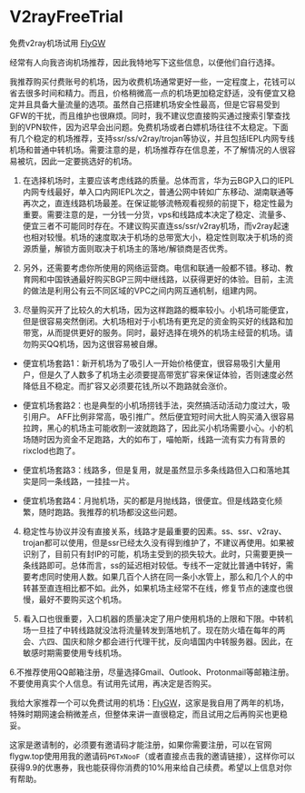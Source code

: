 # V2rayFreeTrial
免费v2ray机场试用 [FlyGW](https://flygw.top/index.php#/register?code=P6TxNooF)

经常有人向我咨询机场推荐，因此我特地写下这些信息，以便他们自行选择。

我推荐购买付费账号的机场，因为收费机场通常更好一些，一定程度上，花钱可以省去很多时间和精力。而且，价格稍微高一点的机场更加稳定舒适，没有便宜又稳定并且具备大量流量的选项。虽然自己搭建机场安全性最高，但是它容易受到GFW的干扰，而且维护也很麻烦。同时，我不建议您直接购买通过搜索引擎查找到的VPN软件，因为迟早会出问题。免费机场或者白嫖机场往往不太稳定。下面有几个稳定的机场推荐，支持ssr/ss/v2ray/trojan等协议，并且包括IEPL内网专线机场和普通中转机场。需要注意的是，机场推荐存在信息差，不了解情况的人很容易被坑，因此一定要挑选好的机场。

1. 在选择机场时，主要应该考虑线路的质量。总体而言，华为云BGP入口的IEPL内网专线最好，单入口内网IEPL次之，普通公网中转如广东移动、湖南联通等再次之，直连线路机场最差。在保证能够流畅观看视频的前提下，稳定性最为重要。需要注意的是，一分钱一分货，vps和线路成本决定了稳定、流量多、便宜三者不可能同时存在。不建议购买直连ss/ssr/v2ray机场，而v2ray起速也相对较慢。机场的速度取决于机场的总带宽大小，稳定性则取决于机场的资源质量，解锁方面则取决于机场主的落地/解锁商是否优秀。

2. 另外，还需要考虑你所使用的网络运营商。电信和联通一般都不错。移动、教育网和中国铁通最好购买BGP三网中继线路，以获得更好的体验。目前，主流的做法是利用公有云不同区域的VPC之间内网互通机制，组建内网。

3. 尽量购买开了比较久的大机场，因为这样跑路的概率较小。小机场可能便宜，但是很容易突然倒闭。大机场相对于小机场有更充足的资金购买好的线路和加带宽，从而提供更好的服务。同时，最好选择在境外的机场主经营的机场。请勿购买QQ机场，因为这很容易被自爆。

  - 便宜机场套路1：新开机场为了吸引人一开始价格便宜，很容易吸引大量用户，但是久了人数多了机场主必须要提高带宽扩容来保证体验，否则速度必然降低且不稳定。而扩容又必须要花钱,所以不跑路就会涨价。

  - 便宜机场套路2：也是典型的小机场捞钱手法，突然搞活动活动力度过大，吸引用户。 AFF比例非常高，吸引推广。然后便宜短时间大批人购买涌入很容易拉跨，黑心的机场主可能收割一波就跑路了，因此买小机场需要小心。小的机场随时因为资金不足跑路，大的如布丁，喵帕斯，线路一流有实力有背景的rixclod也跑了。

  - 便宜机场套路3：线路多，但是复用，就是虽然显示多条线路但入口和落地其实是同一条线路，一挂挂一片。

  - 便宜机场套路4：月抛机场，买的都是月抛线路，很便宜。但是线路变化频繁，随时跑路。我推荐的机场都没这些问题。

4. 稳定性与协议并没有直接关系，线路才是最重要的因素。ss、ssr、v2ray、trojan都可以使用，但是ssr已经太久没有得到维护了，不建议再使用。如果被识别了，目前只有封IP的可能，机场主受到的损失较大。此时，只需要更换一条线路即可。总体而言，ss的延迟相对较低。专线不一定就比普通中转好，需要考虑同时使用人数。如果几百个人挤在同一条小水管上，那么和几个人的中转甚至直连相比都不如。此外，如果机场主经常不在线，修复节点的速度也很慢，最好不要购买这个机场。

5. 看入口也很重要，入口机器的质量决定了用户使用机场的上限和下限。中转机场一旦挂了中转线路就没法将流量转发到落地机了。现在防火墙在每年的两会、六四、国庆和除夕都会进行代理干扰，反向墙国内中转服务器。因此，在敏感时期需要使用专线机场。

6.不推荐使用QQ邮箱注册，尽量选择Gmail、Outlook、Protonmail等邮箱注册。不要使用真实个人信息。有试用先试用，再决定是否购买。

我给大家推荐一个可以免费试用的机场：[FlyGW](https://flygw.top/index.php#/register?code=P6TxNooF)，这家是我自用了两年的机场，特殊时期网速会稍微差点，但整体来讲一直很稳定，而且试用之后再购买也更稳妥。

这家是邀请制的，必须要有邀请码才能注册，如果你需要注册，可以在官网flygw.top使用用我的邀请码`P6TxNooF`（或者直接点击我的邀请链接），这样你可以获得9.9的优惠券，我也能获得你消费的10%用来给自己续费。希望以上信息对你有帮助。

